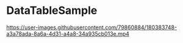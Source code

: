 # DataTableSample


https://user-images.githubusercontent.com/79860884/180383748-a3a78ada-8a6a-4d31-a4a8-34a935cb013e.mp4

